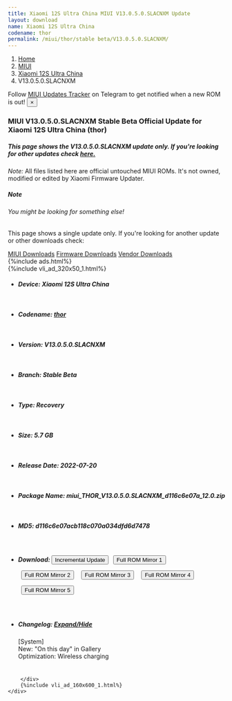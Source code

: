 ```yaml
---
title: Xiaomi 12S Ultra China MIUI V13.0.5.0.SLACNXM Update
layout: download
name: Xiaomi 12S Ultra China
codename: thor
permalink: /miui/thor/stable beta/V13.0.5.0.SLACNXM/
---
```

<nav aria-label="breadcrumb">
    <ol class="breadcrumb">
        <li class="breadcrumb-item"><a href="/">Home</a></li>
        <li class="breadcrumb-item"><a href="/miui/">MIUI</a></li>
        <li class="breadcrumb-item"><a href="/miui/thor/">Xiaomi 12S Ultra China</a></li>
        <li class="breadcrumb-item active" aria-current="page">V13.0.5.0.SLACNXM</li>
    </ol>
</nav>
<div class="alert alert-primary alert-dismissible fade show" role="alert">
    Follow <a href="https://t.me/MIUIUpdatesTracker" class="alert-link">MIUI Updates Tracker</a> on Telegram to get
    notified when a new ROM is out!
    <button type="button" class="close" data-dismiss="alert" aria-label="Close">
        <span aria-hidden="true">&times;</span>
    </button>
</div>
<div class="col-12 mx-auto">
    <h3 class="title bg-light p-2 rounded">MIUI V13.0.5.0.SLACNXM Stable Beta Official Update for Xiaomi 12S Ultra China (thor)</h3>
    <h5>This page shows the V13.0.5.0.SLACNXM update only. If you're looking for other updates check
        <a href="/miui/thor/">here.</a></h5>
    <p><i>Note: </i>All files listed here are official untouched MIUI ROMs.
        It's not owned, modified or edited by Xiaomi Firmware Updater.</p>
    <div class="card">
        <div class="card-body">
            <h5 class="card-title">Note</h5>
            <h6 class="card-subtitle mb-2 text-muted">You might be looking for something else!</h6>
            <p class="card-text">This page shows a single update only.
                If you're looking for another update or other downloads check:</p>
            <a href="/miui/" class="card-link">MIUI Downloads</a>
            <a href="/firmware/" class="card-link">Firmware Downloads</a>
            <a href="/vendor/" class="card-link">Vendor Downloads</a>
        </div>
    </div>
    {%include ads.html%}
    <div class="row justify-content-center">
        <div class="col-10" id="downloads">
                    <div class="card card-body">
            {%include vli_ad_320x50_1.html%}
            <ul class="list-unstyled">
                <li style="padding-bottom: 10px;">
                    <h5><b>Device: </b>Xiaomi 12S Ultra China</h5>
                </li>
                <li style="padding-bottom: 10px;">
                    <h5><b>Codename: </b> <a href="/miui/thor/" target="_blank">thor</a> </h5>
                </li>
                <li style="padding-bottom: 10px;">
                    <h5><b>Version: </b>V13.0.5.0.SLACNXM</h5>
                </li>
                <li style="padding-bottom: 10px;">
                    <h5><b>Branch: </b>Stable Beta</h5>
                </li>
                <li style="padding-bottom: 10px;">
                    <h5><b>Type: </b>Recovery</h5>
                </li>
                <li style="padding-bottom: 10px;">
                    <h5><b>Size: </b>5.7 GB</h5>
                </li>
                <li style="padding-bottom: 10px;">
                    <h5><b>Release Date: </b>2022-07-20</h5>
                </li>
                <li style="padding-bottom: 10px;">
                    <h5><b>Package Name: </b><span id="filename" class="text-dark">miui_THOR_V13.0.5.0.SLACNXM_d116c6e07a_12.0.zip</span></h5>
                </li>
                <li style="padding-bottom: 10px;">
                    <h5><b>MD5: </b><span id="md5" class="text-muted">d116c6e07acb118c070a034dfd6d7478</span></h5>
                </li>
                <li style="padding-bottom: 10px;">
                    <h5><b>Download: </b><button type="button" id="incremental_download" class="btn btn-warning" onclick="window.open('https://bigota.d.miui.com/V13.0.5.0.SLACNXM/miui-blockota-thor-V13.0.4.0.SLACNXM-V13.0.5.0.SLACNXM-89e2eaa91d-12.0.zip', '_blank');"><i class="fa fa-download"></i> Incremental Update</button> <button type="button" id="download" class="btn btn-primary" style="margin: 7px;" onclick="window.open('https://cdnorg.d.miui.com/V13.0.5.0.SLACNXM/miui_THOR_V13.0.5.0.SLACNXM_d116c6e07a_12.0.zip', '_blank');"><i class="fa fa-download"></i> Full ROM Mirror 1</button> <button type="button" id="download" class="btn btn-primary" style="margin: 7px;" onclick="window.open('https://bkt-sgp-miui-ota-update-alisgp.oss-ap-southeast-1.aliyuncs.com/V13.0.5.0.SLACNXM/miui_THOR_V13.0.5.0.SLACNXM_d116c6e07a_12.0.zip', '_blank');"><i class="fa fa-download"></i> Full ROM Mirror 2</button> <button type="button" id="download" class="btn btn-primary" style="margin: 7px;" onclick="window.open('https://bn.d.miui.com/V13.0.5.0.SLACNXM/miui_THOR_V13.0.5.0.SLACNXM_d116c6e07a_12.0.zip', '_blank');"><i class="fa fa-download"></i> Full ROM Mirror 3</button> <button type="button" id="download" class="btn btn-primary" style="margin: 7px;" onclick="window.open('https://bigota.d.miui.com/V13.0.5.0.SLACNXM/miui_THOR_V13.0.5.0.SLACNXM_d116c6e07a_12.0.zip', '_blank');"><i class="fa fa-download"></i> Full ROM Mirror 4</button> <button type="button" id="download" class="btn btn-primary" style="margin: 7px;" onclick="window.open('https://hugeota.d.miui.com/V13.0.5.0.SLACNXM/miui_THOR_V13.0.5.0.SLACNXM_d116c6e07a_12.0.zip', '_blank');"><i class="fa fa-download"></i> Full ROM Mirror 5</button></h5>
                </li>
                <li style="padding-bottom: 10px;">
                    <h5><b>Changelog: </b><a href="#thor_1_changelog" data-toggle="collapse" role="button"
                            aria-expanded="false" aria-controls="thor_1_changelog"> <i class="fa fa-arrow-down"
                                aria-hidden="true"></i> Expand/Hide</a></h5>
                    <div class="collapse" id="thor_1_changelog">
                        <p id="changelog_text">[System]<br>New: "On this day" in Gallery<br>Optimization: Wireless charging</p>
                    </div>
                </li>
            </ul>
        </div>

        </div>
        {%include vli_ad_160x600_1.html%}
    </div>
</div>
